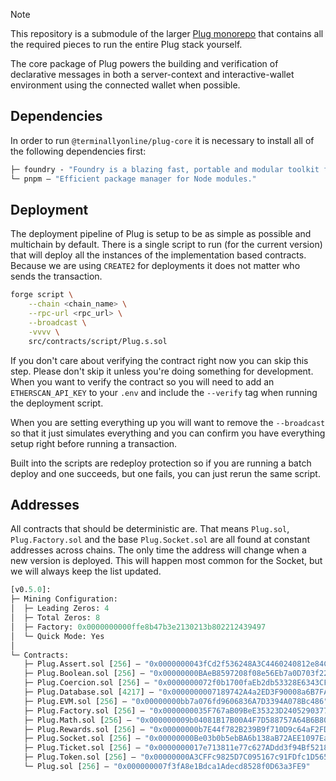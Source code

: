 > [!NOTE]
> This repository is a submodule of the larger [Plug monorepo](https://github.com/terminally-online/plug) that contains all the required pieces to run the entire Plug stack yourself.

The core package of Plug powers the building and verification of declarative messages in both a server-context and interactive-wallet environment using the connected wallet when possible.

## Dependencies

In order to run `@terminallyonline/plug-core` it is necessary to install all of the following dependencies first:

```ml
├─ foundry - "Foundry is a blazing fast, portable and modular toolkit for Ethereum application."
└─ pnpm — "Efficient package manager for Node modules."
```

## Deployment

The deployment pipeline of Plug is setup to be as simple as possible and multichain by default. There is a single script to run (for the current version) that will deploy all the instances of the implementation based contracts. Because we are using `CREATE2` for deployments it does not matter who sends the transaction.

```bash
forge script \
    --chain <chain_name> \
    --rpc-url <rpc_url> \
    --broadcast \
    -vvvv \
    src/contracts/script/Plug.s.sol
```

If you don't care about verifying the contract right now you can skip this step. Please don't skip it unless you're doing something for development. When you want to verify the contract so you will need to add an `ETHERSCAN_API_KEY` to your `.env` and include the `--verify` tag when running the deployment script.

When you are setting everything up you will want to remove the `--broadcast` so that it just simulates everything and you can confirm you have everything setup right before running a transaction.

Built into the scripts are redeploy protection so if you are running a batch deploy and one succeeds, but one fails, you can just rerun the same script.

## Addresses

All contracts that should be deterministic are. That means `Plug.sol`, `Plug.Factory.sol` and the base `Plug.Socket.sol` are all found at constant addresses across chains. The only time the address will change when a new version is deployed. This will happen most common for the Socket, but we will always keep the list updated.

```ml
[v0.5.0]:
├─ Mining Configuration:
│  ├─ Leading Zeros: 4
│  ├─ Total Zeros: 8
│  ├─ Factory: 0x0000000000ffe8b47b3e2130213b802212439497
│  └─ Quick Mode: Yes
│
└─ Contracts:
   ├─ Plug.Assert.sol [256] — "0x0000000043fCd2f536248A3C4460240812e84C9d"
   ├─ Plug.Boolean.sol [256] — "0x00000000BAeB8597208f08e56Eb7a0D703f22614"
   ├─ Plug.Coercion.sol [256] — "0x0000000072f0b1700faEb2db53328E6343CF6F92"
   ├─ Plug.Database.sol [4217] — "0x0000000007189742A4a2ED3F90008a6B7FAedc21"
   ├─ Plug.EVM.sol [256] — "0x00000000bb7a076fd9606836A7D3394A078Bc486"
   ├─ Plug.Factory.sol [256] — "0x0000000035F767aB09BeE35323D2405290377873"
   ├─ Plug.Math.sol [256] — "0x000000009b04081B17B00A4F7D588757A64B6B80"
   ├─ Plug.Rewards.sol [256] — "0x00000000b7E44f782B239B9f710D9c64aF2FD3DC"
   ├─ Plug.Socket.sol [256] — "0x00000000Be03b0b5ebBA6b138aB72AEE1097Ea20"
   ├─ Plug.Ticket.sol [256] — "0x0000000017e713811e77c627ADdd3f94Bf5218eD"
   ├─ Plug.Token.sol [256] — "0x00000000A3CFFc9825D7C095167c91FDfc1D565C"
   └─ Plug.sol [256] — "0x000000007f3fA8e1Bdca1Adecd8528f0D63a3FE9"
```
